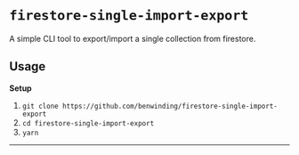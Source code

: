 # `firestore-single-import-export`

A simple CLI tool to export/import a single collection from firestore.

## Usage

**Setup**

1. `git clone https://github.com/benwinding/firestore-single-import-export`
2. `cd firestore-single-import-export`
3. `yarn`
  
****